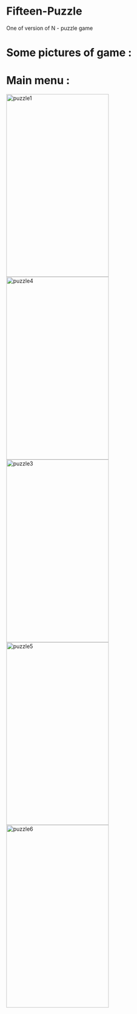 # Fifteen-Puzzle
One of version of N - puzzle game 

# Some pictures of game : 
 # Main menu : 
<img src="https://farm5.staticflickr.com/4817/44437445480_37fdc8dfdf_z.jpg" width="270" height="480" alt="puzzle1"> <img src="https://farm2.staticflickr.com/1930/46203840212_9b10aa95b8_z.jpg" width="270" height="480" alt="puzzle4"> <img src="https://farm5.staticflickr.com/4896/46254564651_887af692b7_z.jpg" width="270" height="480" alt="puzzle3"> <img src="https://farm5.staticflickr.com/4819/46203840352_da6702ded8_z.jpg" width="270" height="480" alt="puzzle5"> <img src="https://farm2.staticflickr.com/1944/46254565051_d323134dc7_z.jpg" width="270" height="480" alt="puzzle6">
